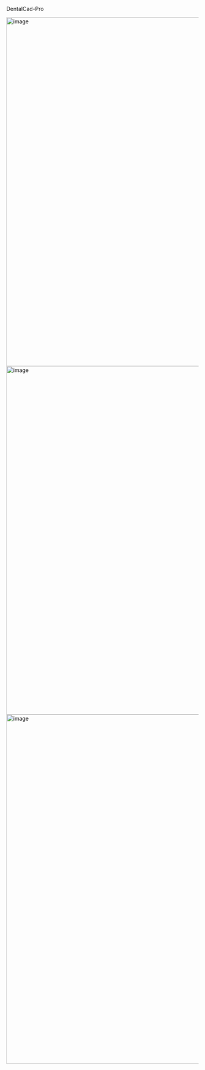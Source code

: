 DentalCad-Pro

<img width="1888" height="912" alt="image" src="https://github.com/user-attachments/assets/fd5ad2cc-58b0-41a1-8911-73c8496457b0" />

<img width="1897" height="911" alt="image" src="https://github.com/user-attachments/assets/1453386c-5a84-456d-b9a2-0d660bc7213b" />

<img width="1886" height="914" alt="image" src="https://github.com/user-attachments/assets/cdebebc3-9ec5-41ad-a2e7-4d4aad94cc17" />


